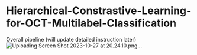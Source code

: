 # Hierarchical-Constrastive-Learning-for-OCT-Multilabel-Classification
Overall pipeline (will update detailed instruction later)
![Uploading Screen Shot 2023-10-27 at 20.24.10.png…]()
